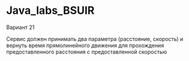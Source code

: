 # Java_labs_BSUIR

<S1>Вариант 21</S1>

Сервис должен принимать два параметра (расстояние, скорость) и вернуть время прямолинейного 
движения для прохождения предоставленного расстояния с предоставленной скоростью

